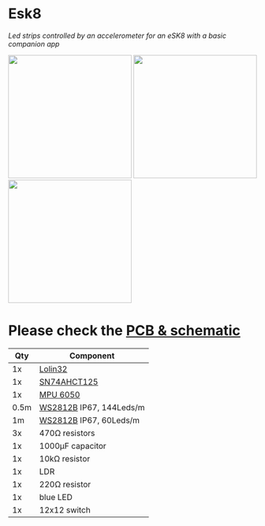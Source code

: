 # Esk8
*Led strips controlled by an accelerometer for an eSK8 with a basic companion app*

<img src="https://i.imgur.com/bn5Pk2N.jpg" height="250"> <img src="https://i.imgur.com/fsrZ5Zs.jpg" height="250"> <img src="https://i.imgur.com/7UupGBk.jpgf" height="250"> 

# Please check the [PCB & schematic](https://easyeda.com/seb.morin/esk8) 

Qty | Component
--- | ----
1x|[Lolin32](https://wiki.wemos.cc/products:lolin32:lolin32)
1x|[SN74AHCT125](https://www.ti.com/product/SN74AHCT125)
1x|[MPU 6050](https://invensense.tdk.com/products/motion-tracking/6-axis/mpu-6050/)
0.5m|[WS2812B](https://www.aliexpress.com/wholesale?catId=0&SearchText=ws2812b) IP67, 144Leds/m
1m|[WS2812B](https://www.aliexpress.com/wholesale?catId=0&SearchText=ws2812b) IP67, 60Leds/m
3x|470Ω resistors
1x|1000μF capacitor
1x|10kΩ resistor
1x|LDR 
1x|220Ω resistor
1x|blue LED
1x|12x12 switch
